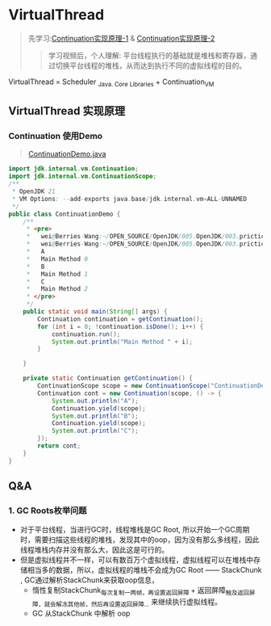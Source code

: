 # VirtualThread
> 先学习:[Continuation实现原理-1](./000.LESSONS/000.Continuation实现原理/continuation-001.mp4) & [Continuation实现原理-2](./000.LESSONS/000.Continuation实现原理/continuation-002.mp4)
>> 学习视频后，个人理解: 平台线程执行的基础就是堆栈和寄存器，通过切换平台线程的堆栈，从而达到执行不同的虚拟线程的目的。

VirtualThread = Scheduler <sub>Java. Core Libraries</sub> + Continuation<sub>VM</sub>


## VirtualThread 实现原理
### Continuation 使用Demo
> [ContinuationDemo.java](../../005.OpenJDK/003.prictice-code/ContinuationDemo.java)
```java
import jdk.internal.vm.Continuation;
import jdk.internal.vm.ContinuationScope;
/**
 * OpenJDK 21
 * VM Options: --add-exports java.base/jdk.internal.vm=ALL-UNNAMED
 */
public class ContinuationDemo {
    /**
     * <pre>
     *   wei@Berries-Wang:~/OPEN_SOURCE/OpenJDK/005.OpenJDK/003.prictice-code$ /home/wei/OPEN_SOURCE/OpenJDK/005.OpenJDK/007.OpenJDK21-GA/OpenJDK21-GA/build/linux-x86_64-server-slowdebug/jdk/bin/javac --add-exports java.base/jdk.internal.vm=ALL-UNNAMED  ContinuationDemo.java 
     *   wei@Berries-Wang:~/OPEN_SOURCE/OpenJDK/005.OpenJDK/003.prictice-code$ /home/wei/OPEN_SOURCE/OpenJDK/005.OpenJDK/007.OpenJDK21-GA/OpenJDK21-GA/build/linux-x86_64-server-slowdebug/jdk/bin/java --add-exports java.base/jdk.internal.vm=ALL-UNNAMED  ContinuationDemo
     *   A
     *   Main Method 0
     *   B
     *   Main Method 1
     *   C
     *   Main Method 2
     * </pre>
     */
    public static void main(String[] args) {
        Continuation continuation = getContinuation();
        for (int i = 0; !continuation.isDone(); i++) {
            continuation.run();
            System.out.println("Main Method " + i);
        }

    }

    private static Continuation getContinuation() {
        ContinuationScope scope = new ContinuationScope("ContinuationDemo");
        Continuation cont = new Continuation(scope, () -> {
            System.out.println("A");
            Continuation.yield(scope);
            System.out.println("B");
            Continuation.yield(scope);
            System.out.println("C");
        });
        return cont;
    }
}
```


## Q&A
### 1. GC Roots枚举问题
+ 对于平台线程，当进行GC时，线程堆栈是GC Root, 所以开始一个GC周期时，需要扫描这些线程的堆栈，发现其中的oop，因为没有那么多线程，因此线程堆栈内存并没有那么大，因此这是可行的。
+ 但是虚拟线程并不一样，可以有数百万个虚拟线程，虚拟线程可以在堆栈中存储相当多的数据，所以，虚拟线程的堆栈不会成为GC Root —— StackChunk , GC通过解析StackChunk来获取oop信息，
  - 惰性复制StackChunk<sub>每次复制一两帧，再设置返回屏障 </sub> + 返回屏障<sub>触及返回屏障，就会解冻其他帧，然后再设置返回屏障...</sub> 来继续执行虚拟线程。
  - GC 从StackChunk 中解析 oop